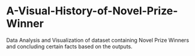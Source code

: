 # A-Visual-History-of-Novel-Prize-Winner
Data Analysis and Visualization of dataset containing Novel Prize Winners and concluding certain facts based on the outputs. 
